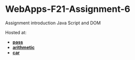 # WebApps-F21-Assignment-6
Assignment introduction Java Script and DOM

Hosted at:
 
- **[pass](https://44-563-webapps-f21.github.io/webapps-f21-assignment-6-akhilreddy097/pass.html)**
- **[arithmetic](https://44-563-webapps-f21.github.io/webapps-f21-assignment-6-akhilreddy097/arithmetic.html)**
- **[car](https://44-563-webapps-f21.github.io/webapps-f21-assignment-6-akhilreddy097/car.html)**